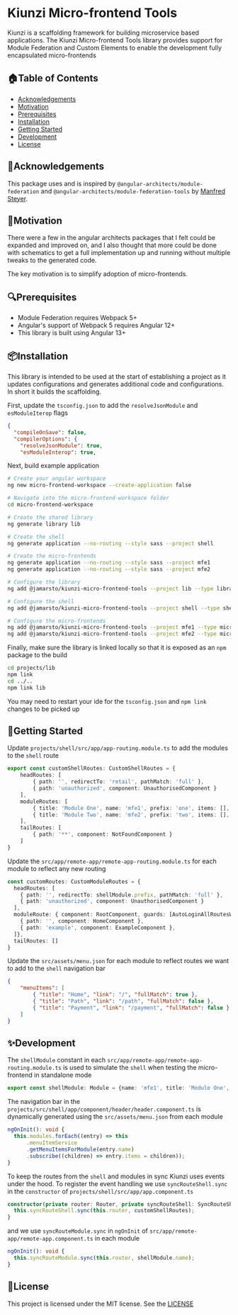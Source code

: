 # Kiunzi Micro-frontend Tools

Kiunzi is a scaffolding framework for building microservice based applications.  The Kiunzi Micro-frontend Tools library provides support for Module Federation and Custom Elements to enable the development fully encapsulated micro-frontends

## 🏠Table of Contents

- [Acknowledgements](#acknowledgements)
- [Motivation](#motivation)
- [Prerequisites](#prerequisites)
- [Installation](#installation)
- [Getting Started](#getting-started)
- [Development](#development)
- [License](#license)

## 🎁Acknowledgements

This package uses and is inspired by `@angular-architects/module-federation` and `@angular-architects/module-federation-tools` by [Manfred Steyer](https://twitter.com/ManfredSteyer).

## 🤔Motivation

There were a few in the angular architects packages that I felt could be expanded and improved on, and I also thought that more could be done with schematics to get a full implementation up and running without multiple tweaks to the generated code.

The key motivation is to simplify adoption of micro-frontends.

## 🔍Prerequisites

- Module Federation requires Webpack 5+
- Angular's support of Webpack 5 requires Angular 12+
- This library is built using Angular 13+

## 📦Installation

This library is intended to be used at the start of establishing a project as it updates configurations and generates additional code and configurations.  In short it builds the scaffolding.

First, update the `tsconfig.json` to add the `resolveJsonModule` and `esModuleIterop` flags
```json
{
  "compileOnSave": false,
  "compilerOptions": {
    "resolveJsonModule": true,
    "esModuleInterop": true,
```

Next, build example application
```sh
# Create your angular workspace
ng new micro-frontend-workspace --create-application false

# Navigate into the micro-frontend-workspace folder
cd micro-frontend-workspace

# Create the shared library
ng generate library lib

# Create the shell
ng generate application --no-routing --style sass --project shell

# Create the micro-frontends
ng generate application --no-routing --style sass --project mfe1
ng generate application --no-routing --style sass --project mfe2

# Configure the library
ng add @jamarsto/kiunzi-micro-frontend-tools --project lib --type library --authority <your_oidc_server_url> --client <your_client_id>

# Configure the shell
ng add @jamarsto/kiunzi-micro-frontend-tools --project shell --type shell --port 8000 --library lib

# Configure the micro-frontends
ng add @jamarsto/kiunzi-micro-frontend-tools --project mfe1 --type microfrontend --port 8001 --library lib
ng add @jamarsto/kiunzi-micro-frontend-tools --project mfe2 --type microfrontend --port 8002 --library lib
```

Finally, make sure the library is linked locally so that it is exposed as an `npm` package to the build
```sh
cd projects/lib
npm link
cd ../..
npm link lib
```
You may need to restart your ide for the `tsconfig.json` and `npm link` changes to be picked up

## 📀Getting Started

Update `projects/shell/src/app/app-routing.module.ts` to add the modules to the ``shell`` route
```ts
export const customShellRoutes: CustomShellRoutes = {
	headRoutes: [
		{ path: '', redirectTo: 'retail', pathMatch: 'full' },
		{ path: 'unauthorized', component: UnauthorisedComponent }
	],
	moduleRoutes: [
		{ title: 'Module One', name: 'mfe1', prefix: 'one', items: [], guards: [AutoLoginAllRoutesWithRoleGuard], roles: ['ADMIN', 'USER'] },
		{ title: 'Module Two', name: 'mfe2', prefix: 'two', items: [], guards: [AutoLoginAllRoutesWithRoleGuard], roles: ['ADMIN', 'USER'] }
	],
	tailRoutes: [
		{ path: '**', component: NotFoundComponent }
	]
}
```

Update the `src/app/remote-app/remote-app-routing.module.ts` for each module to reflect any new routing
```ts
const customRoutes: CustomModuleRoutes = {
  headRoutes: [
    { path: '', redirectTo: shellModule.prefix, pathMatch: 'full' },
    { path: 'unauthorized', component: UnauthorisedComponent }
  ],
  moduleRoute: { component: RootComponent, guards: [AutoLoginAllRoutesWithRoleGuard], roles: ['ADMIN', 'USER'], children: [
    { path: '', component: HomeComponent },
    { path: 'example', component: ExampleComponent },
  ]},
  tailRoutes: []
}
```

Update the `src/assets/menu.json` for each module to reflect routes we want to add to the `shell` navigation bar
```json
{
    "menuItems": [
        { "title": "Home", "link": "/", "fullMatch": true },
        { "title": "Path", "link": "/path", "fullMatch": false },
        { "title": "Payment", "link": "/payment", "fullMatch": false }
    ]
}
```

## ✨Development

The `shellModule` constant in each `src/app/remote-app/remote-app-routing.module.ts` is used to simulate the `shell` when testing the micro-frontend in standalone mode
```ts
export const shellModule: Module = {name: 'mfe1', title: 'Module One', prefix: 'one', items: jsonMenuItems.menuItems as MenuItems};
```

The navigation bar in the `projects/src/shell/app/component/header/header.component.ts` is dynamically generated using the `src/assets/menu.json` from each module
```ts
ngOnInit(): void {
  this.modules.forEach((entry) => this
      .menuItemService
      .getMenuItemsForModule(entry.name)
      .subscribe((children) => entry.items = children));
}
```

To keep the routes from the `shell` and modules in sync Kiunzi uses events under the hood. To register the event handling we use `syncRouteShell.sync` in the `constructor` of `projects/shell/src/app/app.component.ts`

```ts
constructor(private router: Router, private syncRouteShell: SyncRouteShell) {
  this.syncRouteShell.sync(this.router, customShellRoutes);
}
```

and we use `syncRouteModule.sync` in `ngOnInit` of `src/app/remote-app/remote-app.component.ts` in each module

```ts
ngOnInit(): void {
  this.syncRouteModule.sync(this.router, shellModule.name);
}
```

## 📄License

This project is licensed under the MIT license.  See the [LICENSE](https://github.com/jamarsto/kiunzi-micro-frontend-tools/blob/master/LICENSE)
